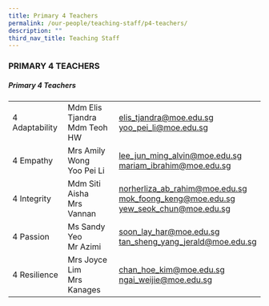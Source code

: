 ```yaml
---
title: Primary 4 Teachers
permalink: /our-people/teaching-staff/p4-teachers/
description: ""
third_nav_title: Teaching Staff
---
```

### PRIMARY 4 TEACHERS

##### Primary 4 Teachers

|  	|  	|  	|
|---	|---	|---	|
| 4 Adaptability 	| Mdm Elis Tjandra<br> Mdm Teoh HW 	| [elis\_tjandra@moe.edu.sg](mailto:elis_tjandra@moe.edu.sg) <br>[yoo\_pei\_li@moe.edu.sg](mailto:yoo_pei_li@moe.edu.sg) 	|
| 4 Empathy 	| Mrs Amily Wong<br>Yoo Pei Li 	| [lee\_jun\_ming\_alvin@moe.edu.sg](mailto:lee_jun_ming_alvin@moe.edu.sg) <br>[mariam\_ibrahim@moe.edu.sg](mailto:mariam_ibrahim@moe.edu.sg) 	|
| 4 Integrity<br> 	| Mdm Siti Aisha<br>Mrs Vannan 	| [norherliza\_ab\_rahim@moe.edu.sg](mailto:norherliza_ab_rahim@moe.edu.sg) <br>[mok\_foong\_keng@moe.edu.sg](mailto:mok_foong_keng@moe.edu.sg) <br>[yew\_seok\_chun@moe.edu.sg](mailto:yew_seok_chun@moe.edu.sg)	|
| 4 Passion 	| Ms Sandy Yeo<br>Mr Azimi  	| [soon\_lay\_har@moe.edu.sg](mailto:soon_lay_har@moe.edu.sg) <br>[tan\_sheng\_yang\_jerald@moe.edu.sg](mailto:tan_sheng_yang_jerald@moe.edu.sg)	|
| 4 Resilience 	| Mrs Joyce Lim<br>Mrs Kanages 	| [chan\_hoe\_kim@moe.edu.sg](mailto:chan_hoe_kim@moe.edu.sg) <br>[ngai\_weijie@moe.edu.sg](mailto:ngai_weijie@moe.edu.sg) 	|